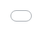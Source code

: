 ```yaml
---
title: "Standard vs DSR Simulation"
type: simulation
layout: simulation
date: 2023-08-24
---
```


<iframe src="/sim.html" style="width:100vw; height:100vh; border:none; display:block; position:fixed; top:0; left:0;"></iframe>